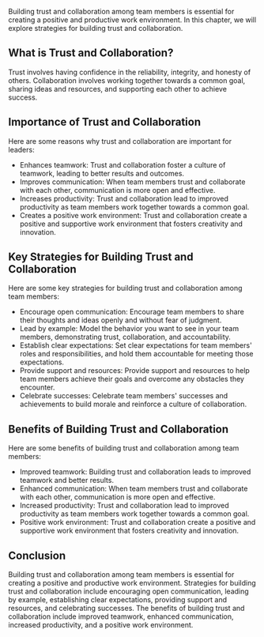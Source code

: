 
Building trust and collaboration among team members is essential for creating a positive and productive work environment. In this chapter, we will explore strategies for building trust and collaboration.

What is Trust and Collaboration?
--------------------------------

Trust involves having confidence in the reliability, integrity, and honesty of others. Collaboration involves working together towards a common goal, sharing ideas and resources, and supporting each other to achieve success.

Importance of Trust and Collaboration
-------------------------------------

Here are some reasons why trust and collaboration are important for leaders:

* Enhances teamwork: Trust and collaboration foster a culture of teamwork, leading to better results and outcomes.
* Improves communication: When team members trust and collaborate with each other, communication is more open and effective.
* Increases productivity: Trust and collaboration lead to improved productivity as team members work together towards a common goal.
* Creates a positive work environment: Trust and collaboration create a positive and supportive work environment that fosters creativity and innovation.

Key Strategies for Building Trust and Collaboration
---------------------------------------------------

Here are some key strategies for building trust and collaboration among team members:

* Encourage open communication: Encourage team members to share their thoughts and ideas openly and without fear of judgment.
* Lead by example: Model the behavior you want to see in your team members, demonstrating trust, collaboration, and accountability.
* Establish clear expectations: Set clear expectations for team members' roles and responsibilities, and hold them accountable for meeting those expectations.
* Provide support and resources: Provide support and resources to help team members achieve their goals and overcome any obstacles they encounter.
* Celebrate successes: Celebrate team members' successes and achievements to build morale and reinforce a culture of collaboration.

Benefits of Building Trust and Collaboration
--------------------------------------------

Here are some benefits of building trust and collaboration among team members:

* Improved teamwork: Building trust and collaboration leads to improved teamwork and better results.
* Enhanced communication: When team members trust and collaborate with each other, communication is more open and effective.
* Increased productivity: Trust and collaboration lead to improved productivity as team members work together towards a common goal.
* Positive work environment: Trust and collaboration create a positive and supportive work environment that fosters creativity and innovation.

Conclusion
----------

Building trust and collaboration among team members is essential for creating a positive and productive work environment. Strategies for building trust and collaboration include encouraging open communication, leading by example, establishing clear expectations, providing support and resources, and celebrating successes. The benefits of building trust and collaboration include improved teamwork, enhanced communication, increased productivity, and a positive work environment.

